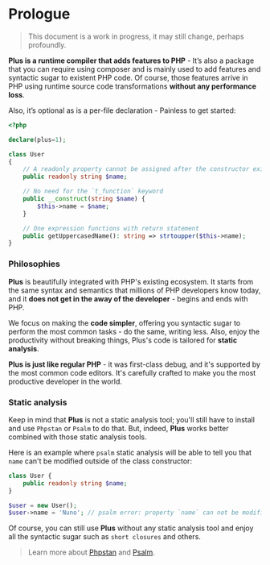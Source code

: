 # Prologue

> This document is a work in progress, it may still change, perhaps profoundly.

**Plus is a runtime compiler that adds features to PHP** - It’s also a package that
you can require using composer and is mainly used to add features and syntactic
sugar to existent PHP code. Of course, those features arrive in PHP using runtime
source code transformations **without any performance loss**.

Also, it’s optional as is a per-file declaration - Painless to get started:

```php
<?php

declare(plus=1);

class User
{
    // A readonly property cannot be assigned after the constructor exits
    public readonly string $name;

    // No need for the `t_function` keyword
    public __construct(string $name) {
        $this->name = $name;
    }

    // One expression functions with return statement
    public getUppercasedName(): string => strtoupper($this->name);
}
```

### Philosophies

**Plus** is beautifully integrated with PHP's existing ecosystem. It starts from
the same syntax and semantics that millions of PHP developers know today, and
it **does not get in the away of the developer** - begins and ends with PHP.

We focus on making the **code simpler**, offering you syntactic sugar to perform
the most common tasks - do the same, writing less. Also, enjoy the productivity
without breaking things, Plus's code is tailored for **static analysis**.

**Plus is just like regular PHP** - it was first-class debug, and it's supported
by the most common code editors. It's carefully crafted to make you the
most productive developer in the world.

### Static analysis

Keep in mind that **Plus** is not a static analysis tool; you'll still have
to install and use `Phpstan` or `Psalm` to do that. But, indeed, **Plus** works better
combined with those static analysis tools.

Here is an example where `psalm` static analysis will be able to tell you that `name` can't
be modified outside of the class constructor:

```php
class User {
    public readonly string $name;
}

$user = new User();
$user->name = 'Nuno'; // psalm error: property `name` can not be modified
```

Of course, you can still use **Plus** without any static analysis tool and enjoy all the syntactic
sugar such as `short closures` and others.

> Learn more about [Phpstan](https://github.com/phpstan/phpstan) and [Psalm](https://github.com/vimeo/psalm).
